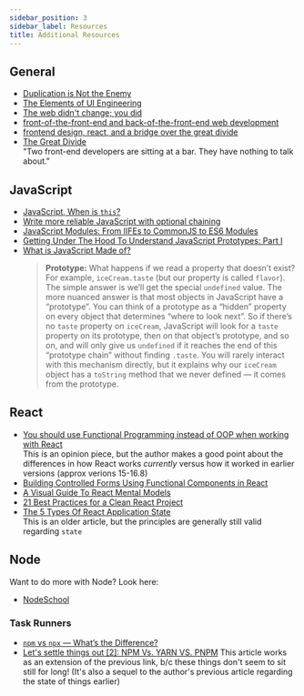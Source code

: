 ```yaml
---
sidebar_position: 3
sidebar_label: Resources
title: Additional Resources
---
```


<!-- markdownlint-disable no-inline-html no-trailing-punctuation -->

## General

- [Duplication is Not the Enemy](https://terriblesoftware.org/2025/05/28/duplication-is-not-the-enemy/?utm_source=cassidoo)
- [The Elements of UI Engineering](https://overreacted.io/the-elements-of-ui-engineering/)
- [The web didn't change; you did](https://remysharp.com/2021/02/11/the-web-didnt-change-you-did)
- [front-of-the-front-end and back-of-the-front-end web development](https://bradfrost.com/blog/post/front-of-the-front-end-and-back-of-the-front-end-web-development/)
- [frontend design, react, and a bridge over the great divide](https://bradfrost.com/blog/post/frontend-design-react-and-a-bridge-over-the-great-divide/)
- [The Great Divide](https://css-tricks.com/the-great-divide/)<br/> "Two front-end developers are sitting at a bar. They have nothing to talk about."

## JavaScript

- [JavaScript, When is `this`?](https://piccalil.li/blog/javascript-when-is-this/)
- [Write more reliable JavaScript with optional chaining](https://allthingssmitty.com/2025/06/02/write-more-reliable-javascript-with-optional-chaining/)
- [JavaScript Modules: From IIFEs to CommonJS to ES6 Modules](https://ui.dev/javascript-modules-iifes-commonjs-esmodules/)
- [Getting Under The Hood To Understand JavaScript Prototypes: Part I](https://www.wwt.com/article/getting-under-the-hood-to-understand-javascript-prototypes-part-i)
- [What is JavaScript Made of?](https://overreacted.io/what-is-javascript-made-of/)
  <br/>
  > **Prototype:** What happens if we read a property that doesn’t exist? For example, `iceCream.taste` (but our property is called `flavor`). The simple answer is we’ll get the special `undefined` value. The more nuanced answer is that most objects in JavaScript have a “prototype”. You can think of a prototype as a “hidden” property on every object that determines “where to look next”. So if there’s no `taste` property on `iceCream`, JavaScript will look for a `taste` property on its prototype, then on that object’s prototype, and so on, and will only give us `undefined` if it reaches the end of this “prototype chain” without finding `.taste`. You will rarely interact with this mechanism directly, but it explains why our `iceCream` object has a `toString` method that we never defined — it comes from the prototype.

## React

- [You should use Functional Programming instead of OOP when working with React](https://janithrs.medium.com/you-should-use-functional-programming-instead-of-oop-when-working-with-react-b12c1ebc5777)
  <br/>This is an opinion piece, but the author makes a good point about the differences in how React works _currently_ versus how it worked in earlier versions (approx verions 15-16.8)
- [Building Controlled Forms Using Functional Components in React](https://medium.com/swlh/building-controlled-forms-using-functional-components-in-react-965d033a89bd)
- [A Visual Guide To React Mental Models](https://obedparla.com/code/a-visual-guide-to-react-mental-models/)
- [21 Best Practices for a Clean React Project](https://betterprogramming.pub/21-best-practices-for-a-clean-react-project-df788a682fb)
- [The 5 Types Of React Application State](https://jamesknelson.com/5-types-react-application-state/)
  <br/>This is an older article, but the principles are generally still valid regarding `state`

## Node

Want to do more with Node? Look here:

- [NodeSchool](https://nodeschool.io/)

### Task Runners

- [`npm` vs `npx` — What’s the Difference?](https://www.freecodecamp.org/news/npm-vs-npx-whats-the-difference/)
- [Let's settle things out [2]: NPM Vs. YARN VS. PNPM](https://dev.to/ayoub3bidi/lets-settle-things-out-2-npm-vs-yarn-vs-pnpm-5e04)
    This article works as an extension of the previous link, b/c these things don't seem to sit still for long! (It's also a sequel to the author's previous article regarding the state of things earlier)

